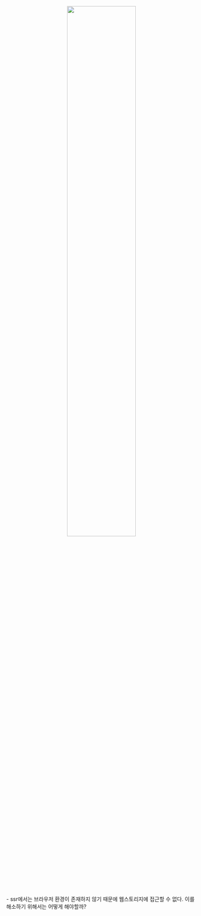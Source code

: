<p align="center"><img src="https://github.com/JeongwooHam/FE_Study_Logs/assets/123251211/ab4a13a7-d964-4e42-ac50-f37084b6cf14" width="60%"/></p>
- ssr에서는 브라우저 환경이 존재하지 않기 때문에 웹스토리지에 접근할 수 없다. 이를 해소하기 위해서는 어떻게 해야할까?
